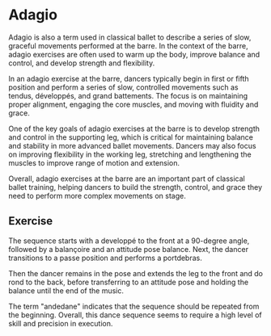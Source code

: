 # Adagio

Adagio is also a term used in classical ballet to describe a series of slow, graceful movements performed at the barre. In the context of the barre, adagio exercises are often used to warm up the body, improve balance and control, and develop strength and flexibility.

In an adagio exercise at the barre, dancers typically begin in first or fifth position and perform a series of slow, controlled movements such as tendus, développés, and grand battements. The focus is on maintaining proper alignment, engaging the core muscles, and moving with fluidity and grace.

One of the key goals of adagio exercises at the barre is to develop strength and control in the supporting leg, which is critical for maintaining balance and stability in more advanced ballet movements. Dancers may also focus on improving flexibility in the working leg, stretching and lengthening the muscles to improve range of motion and extension.

Overall, adagio exercises at the barre are an important part of classical ballet training, helping dancers to build the strength, control, and grace they need to perform more complex movements on stage.




## **Exercise**

The sequence starts with a developpé to the front at a 90-degree angle, followed by a balançoire and an attitude pose balance. Next, the dancer transitions to a passe position and performs a portdebras.

Then the dancer remains in the pose and extends the leg to the front and do rond to the  back, before transferring to an attitude pose and holding the balance until the end of the music.

The term "andedane" indicates that the sequence should be repeated from the beginning. Overall, this dance sequence seems to require a high level of skill and precision in execution.
